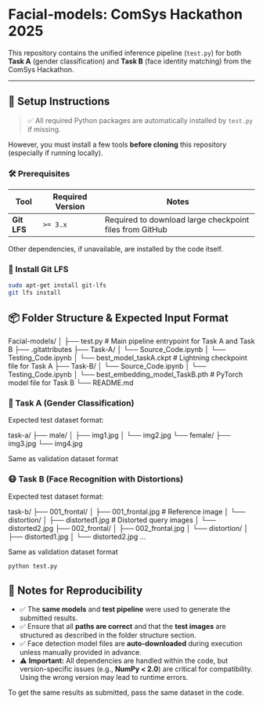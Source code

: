 # Facial-models: ComSys Hackathon 2025

This repository contains the unified inference pipeline (`test.py`) for both **Task A** (gender classification) and **Task B** (face identity matching) from the ComSys Hackathon.

---

## 🔧 Setup Instructions

> ✅ All required Python packages are automatically installed by `test.py` if missing.

However, you must install a few tools **before cloning** this repository (especially if running locally).

### 🛠️ Prerequisites

| Tool                | Required Version    | Notes                                                                 |
|---------------------|---------------------|-----------------------------------------------------------------------|
| **Git LFS**         | `>= 3.x`            | Required to download large checkpoint files from GitHub              |

Other dependencies, if unavailable, are installed by the code itself.

### 🧱 Install Git LFS

```bash
sudo apt-get install git-lfs
git lfs install
```
## 📦 Folder Structure & Expected Input Format

Facial-models/
│
├── test.py # Main pipeline entrypoint for Task A and Task B
├── .gitattributes
├── Task-A/
│ └── Source_Code.ipynb
│ └── Testing_Code.ipynb
│ └── best_model_taskA.ckpt # Lightning checkpoint file for Task A
├── Task-B/
│ └── Source_Code.ipynb
│ └── Testing_Code.ipynb
│ └── best_embedding_model_TaskB.pth # PyTorch model file for Task B
└── README.md


### 👤 Task A (Gender Classification)

Expected test dataset format:

task-a/
├── male/
│ ├── img1.jpg
│ └── img2.jpg
└── female/
├── img3.jpg
└── img4.jpg

Same as validation dataset format


### 😷 Task B (Face Recognition with Distortions)

Expected test dataset format:

task-b/
├── 001_frontal/
│ ├── 001_frontal.jpg # Reference image
│ └── distortion/
│ ├── distorted1.jpg # Distorted query images
│ └── distorted2.jpg
├── 002_frontal/
│ ├── 002_frontal.jpg
│ └── distortion/
│ ├── distorted1.jpg
│ └── distorted2.jpg
...

Same as validation dataset format

```bash
python test.py
```
## 📝 Notes for Reproducibility

- ✅ The **same models** and **test pipeline** were used to generate the submitted results.  
- ✅ Ensure that all **paths are correct** and that the **test images** are structured as described in the folder structure section.  
- ✅ Face detection model files are **auto-downloaded** during execution unless manually provided in advance.  
- ⚠️ **Important:** All dependencies are handled within the code, but version-specific issues (e.g., **NumPy < 2.0**) are critical for compatibility. Using the wrong version may lead to runtime errors.  

To get the same results as submitted, pass the same dataset in the code.
